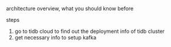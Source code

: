 architecture overview, what you should know before

steps
1. go to tidb cloud to find out the deployment info of tidb cluster
2. get necessary info to setup kafka
